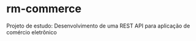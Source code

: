 # rm-commerce
Projeto de estudo: Desenvolvimento de uma REST API para aplicação de comércio eletrônico
